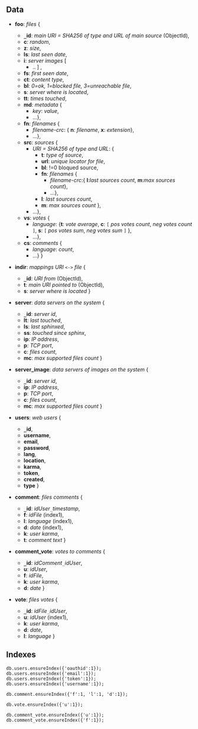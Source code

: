 ## Data ##
  * **foo**: _files_ {
    * **`_`id**: _main URI = SHA256 of type and URL of main source_ (ObjectId),
    * **c**: _random_,
    * **z**: _size_,
    * **ls**: _last seen date_,
    * **i**: _server images_ [
      * .. ] ,
    * **fs**: _first seen date_,
    * **ct**: _content type_,
    * **bl**: _0=ok, 1=blocked file, 3=unreachable file_,
    * **s**: _server where is located_,
    * **tt**: _times touched_,
    * **md**: _metadata_ {
      * _key_: _value_,
      * ...},
    * **fn**: _filenames_ {
      * _filename-crc_: { **n**: _filename_, **x**: _extension_},
      * ...},
    * **src**: _sources_ {
      * _URI = SHA256 of type and URL_: {
        * **t**: _type of source_,
        * **url**: _unique locator for file_,
        * **bl**: !=0 bloqued source,
        * **fn**: _filenames_ {
          * _filename-crc_:{ **l**:_last sources count_, **m**:_max sources count_},
          * ...},
        * **l**: _last sources count_,
        * **m**: _max sources count_ },
      * ...},
    * **vs**: _votes_ {
      * _language_: {**t**: _vote average_, **c**: `[` _pos votes count_, _neg votes count_ `]`, **s**: `[` _pos votes sum_, _neg votes sum_ `]` },
      * ...},
    * **cs**: _comments_ {
      * _language_: _count_,
      * ...} }


  * **indir**: _mappings URI `<->` file_ {
    * **`_`id**: _URI from_ (ObjectId),
    * **t**: _main URI pointed to_ (ObjectId),
    * **s**: _server where is located_ }

  * **server**: _data servers on the system_ {
    * **`_`id**: _server id_,
    * **lt**: _last touched_,
    * **ls**: _last sphinxed_,
    * **ss**: _touched since sphinx_,
    * **ip**: _IP address_,
    * **p**: _TCP port_,
    * **c**: _files count_,
    * **mc**: _max supported files count_ }

  * **server\_image**: _data servers of images on the system_ {
    * **`_`id**: _server id_,
    * **ip**: _IP address_,
    * **p**: _TCP port_,
    * **c**: _files count_,
    * **mc**: _max supported files count_ }

  * **users**: _web users_ {
    * **`_`id**,
    * **username**,
    * **email**,
    * **password**,
    * **lang**,
    * **location**,
    * **karma**,
    * **token**,
    * **created**,
    * **type** }

  * **comment**: _files comments_ {
    * **`_`id**: _idUser`_`timestamp_,
    * **f**: _idFile_ (index1),
    * **l**: _language_ (index1),
    * **d**: _date_ (index1),
    * **k**: _user karma_,
    * **t**: _comment text_ }

  * **comment\_vote**: _votes to comments_ {
    * **`_`id**: _idComment`_`idUser_,
    * **u**: _idUser_,
    * **f**: _idFile_,
    * **k**: _user karma_,
    * **d**: _date_ }

  * **vote**: _files votes_ {
    * **`_`id**: _idFile`_`idUser_,
    * **u**: _idUser_ (index1),
    * **k**: _user karma_,
    * **d**: _date_,
    * **l**: _language_ }

## Indexes ##
```
db.users.ensureIndex({'oauthid':1});
db.users.ensureIndex({'email':1});
db.users.ensureIndex({'token':1});
db.users.ensureIndex({'username':1});

db.comment.ensureIndex({'f':1, 'l':1, 'd':1});

db.vote.ensureIndex({'u':1});

db.comment_vote.ensureIndex({'u':1});
db.comment_vote.ensureIndex({'f':1});
```